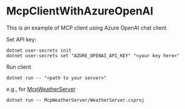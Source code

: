 # McpClientWithAzureOpenAI
This is an example of MCP client using Azure OpenAI chat client

Set API key:
```shell
dotnet user-secrets init
dotnet user-secrets set "AZURE_OPENAI_API_KEY" "<your key here>"
```

Run client
```shell
dotnet run -- "<path to your server>"
```
e.g., for [McpWeatherServer](https://github.com/narasamdya/McpWeatherServer)
```shell
dotnet run -- McpWeatherServer/WeatherServer.csproj
```
